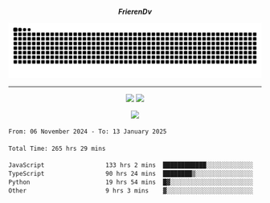 ***<p align="center">FrierenDv</p>***

<div align="center">
  <picture>
      <source
    media="(prefers-color-scheme: dark)"
      srcset="https://raw.githubusercontent.com/platane/snk/output/github-contribution-grid-snake-dark.svg"
      />
    <source
      media="(prefers-color-scheme: light)"
      srcset="https://raw.githubusercontent.com/xct007/xct007/output/github-contribution-grid-snake.svg"
      />
    <img
      alt="Snake"
      src="https://raw.githubusercontent.com/xct007/xct007/output/github-contribution-grid-snake.svg"
      />
  </picture>

</div>

___
<p align="center">
  <img src="https://readme-stats-blush-eta.vercel.app/api/top-langs/?username=xct007&layout=compact" />
  <img src="https://readme-stats-blush-eta.vercel.app/api?username=xct007&show_icons=true&theme=transparent&hide_title=true&include_all_commits=true" />
</p>

<p align="center">
  <img src="https://github-profile-trophy.vercel.app/?username=xct007&theme=light&margin-w=15" />
</p>
<!--START_SECTION:waka-->

```txt
From: 06 November 2024 - To: 13 January 2025

Total Time: 265 hrs 29 mins

JavaScript                 133 hrs 2 mins  ████████████░░░░░░░░░░░░░   48.45 %
TypeScript                 90 hrs 24 mins  ████████▒░░░░░░░░░░░░░░░░   32.93 %
Python                     19 hrs 54 mins  █▓░░░░░░░░░░░░░░░░░░░░░░░   07.25 %
Other                      9 hrs 3 mins    ▓░░░░░░░░░░░░░░░░░░░░░░░░   03.30 %
```

<!--END_SECTION:waka-->
